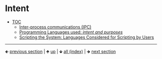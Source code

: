 











# Intent

<!-- *toc* -->

* [TOC](#intent)
    * [Inter-process communications (IPC)](#inter-process-communications-ipc)
    * [Programming Languages used: *intent and purposes*](#programming-languages-used-intent-and-purposes)
    * [Scripting the System: Languages Considered for Scripting by Users](#scripting-the-system-languages-considered-for-scripting-by-users)




	
----

🡸 [previous section](./0001-reason-for-this.md)  |  🡹 [up](../README.md)  |  🡻 [all (index)](./0093-libraries-in-this.md)  |  🡺 [next section](./0003-inter-process.md)
